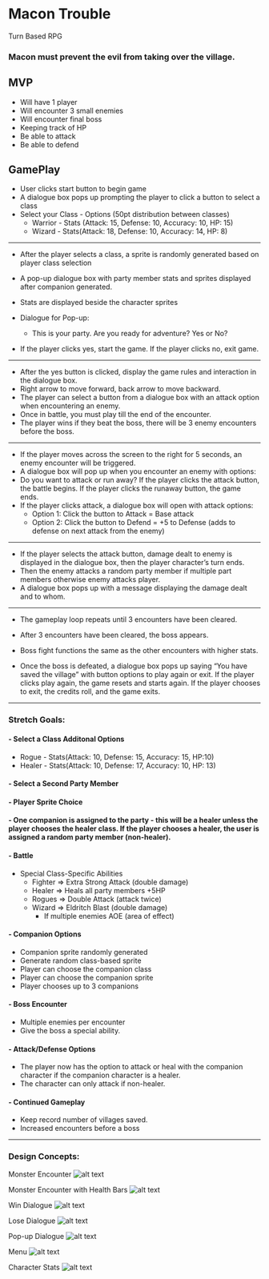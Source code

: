 # Macon Trouble
Turn Based RPG

### Macon must prevent the evil from taking over the village.

## MVP
* Will have 1 player
* Will encounter 3 small enemies
* Will encounter final boss
* Keeping track of HP
* Be able to attack
* Be able to defend

## GamePlay

* User clicks start button to begin game
* A dialogue box pops up prompting the player to click a button to select a class
* Select your Class - Options (50pt distribution between classes)
  * Warrior - Stats (Attack: 15, Defense: 10,  Accuracy: 10, HP: 15)
  * Wizard - Stats(Attack: 18, Defense: 10, Accuracy: 14, HP: 8)


---
* After the player selects a class, a sprite is randomly generated based on player class selection
  
* A pop-up dialogue box with party member stats and sprites displayed after companion generated. 
* Stats are displayed beside the character sprites
* Dialogue for Pop-up:
  * This is your party. Are you ready for adventure? Yes or No?
* If the player clicks yes, start the game. If the player clicks no, exit game.
---
* After the yes button is clicked, display the game rules and interaction in the dialogue box.
* Right arrow to move forward, back arrow to move backward.  
* The player can select a button from a dialogue box with an attack option when encountering an enemy.
* Once in battle, you must play till the end of the encounter.
* The player wins if they beat the boss, there will be 3 enemy encounters before the boss.

---
* If the player moves across the screen to the right for 5 seconds, an enemy encounter will be triggered.
* A dialogue box will pop up when you encounter an enemy with options:
* Do you want to attack or run away? If the player clicks the attack button, the battle begins. If the player clicks the runaway button, the game ends.
* If the player clicks attack, a dialogue box will open with attack options:
  * Option 1: Click the button to Attack = Base attack
  * Option 2: Click the button to Defend = +5 to Defense (adds to defense on next attack from the enemy)
 
---
* If the player selects the attack button, damage dealt to enemy is displayed in the dialogue box, then the player character’s turn ends.
* Then the enemy attacks a random party member if multiple part members otherwise enemy attacks player.
* A dialogue box pops up with a message displaying the damage dealt and to whom.
---
* The gameplay loop repeats until 3 encounters have been cleared. 
* After 3 encounters have been cleared, the boss appears.
* Boss fight functions the same as the other encounters with higher stats.
 
* Once the boss is defeated, a dialogue box pops up saying “You have saved the village” with button options to play again or exit. If the player clicks play again, the game resets and starts again. If the player chooses to exit, the credits roll, and the game exits. 

---

### Stretch Goals:
#### - Select a Class Additonal Options
  * Rogue - Stats(Attack: 10, Defense: 15, Accuracy: 15, HP:10)
  * Healer - Stats(Attack: 10, Defense: 17, Accuracy: 10, HP: 13)
#### - Select a Second Party Member
#### - Player Sprite Choice
#### - One companion is assigned to the party - this will be a healer unless the player chooses the healer class. If the player chooses a healer, the user is assigned a random party member (non-healer).
#### - Battle
  * Special Class-Specific Abilities
    * Fighter => Extra Strong Attack (double damage)
    * Healer => Heals all party members +5HP
    * Rogues => Double Attack (attack twice)
    * Wizard => Eldritch Blast (double damage)
      * If multiple enemies AOE (area of effect)
#### - Companion Options
* Companion sprite randomly generated
* Generate random class-based sprite
* Player can choose the companion class 
* Player can choose the companion sprite
* Player chooses up to 3 companions

#### - Boss Encounter
 * Multiple enemies per encounter
 * Give the boss a special ability.

#### - Attack/Defense Options
* The player now has the option to attack or heal with the companion character if the companion character is a healer. 
* The character can only attack if non-healer. 

#### - Continued Gameplay
  * Keep record number of villages saved.
  * Increased encounters before a boss
 
---
### Design Concepts: 

Monster Encounter
![alt text](img/macon-trouble-monster-encounter.jpg "Macon Trouble Monster Encounter")

Monster Encounter with Health Bars
![alt text](img/macon-trouble-health-bars.jpg "Macon Trouble Monster Encounter")

Win Dialogue
![alt text](img/macon-trouble-win.jpg "Macon Trouble Monster Encounter")

Lose Dialogue
![alt text](img/macon-trouble-lose.jpg "Macon Trouble Monster Encounter")

Pop-up Dialogue
![alt text](img/macon-trouble-pop-up-dialogue.jpg "Macon Trouble Monster Encounter")

Menu
![alt text](img/macon-trouble-menu-options.jpg "Macon Trouble Monster Encounter")

Character Stats
![alt text](img/macon-trouble-character-stats.jpg "Macon Trouble Monster Encounter")
